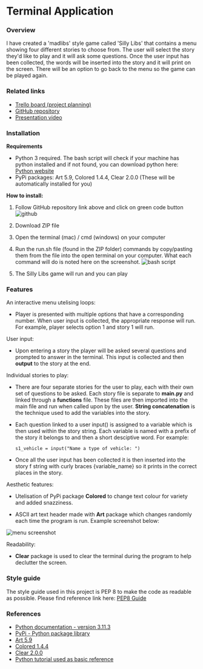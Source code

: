 # Terminal Application 

### **Overview**
I have created a 'madlibs' style game called 'Silly Libs' that contains a menu showing four different stories to choose from. The user will select the story they'd like to play and it will ask some questions. Once the user input has been collected, the words will be inserted into the story and it will print on the screen. There will be an option to go back to the menu so the game can be played again. 

### **Related links**
- [Trello board (project planning)](https://trello.com/b/snhvaaXb/terminal-application)
- [GitHub repository](https://github.com/alex-the-pigeon/AlexKaracsay_T1A3)
- [Presentation video](https://youtu.be/vdcbbj5B4zg)

### **Installation**

**Requirements**
- Python 3 required. The bash script will check if your machine has python installed and if not found, you can download python here: [Python website](https://www.python.org/)
- PyPi packages: Art 5.9, Colored 1.4.4, Clear 2.0.0
(These will be automatically installed for you)

**How to install:**

1. Follow GitHub repository link above and click on green code button
![github](/docs/git_screen.png)
2. Download ZIP file
3. Open the terminal (mac) / cmd (windows) on your computer
4. Run the run.sh file (found in the ZIP folder) commands by copy/pasting them from the file into the open terminal on your computer. What each command will do is noted here on the screenshot. 
![bash script](/docs/bash_script.png)

5. The Silly Libs game will run and you can play


### **Features**
 An interactive menu utelising loops: 
 - Player is presented with multiple options that have a corresponding number. When user input is collected, the appropriate response will run. For example, player selects option 1 and story 1 will run. 

User input:
- Upon entering a story the player will be asked several questions and prompted to answer in the terminal. This input is collected and then **output** to the story at the end.

Individual stories to play:
- There are four separate stories for the user to play, each with their own set of questions to be asked. Each story file is separate to **main.py** and linked through a **functions** file. These files are then imported into the main file and run when called upon by the user. **String concatenation** is the technique used to add the variables into the story.

- Each question linked to a user input() is assigned to a variable which is then used within the story string. Each variable is named with a prefix of the story it belongs to and then a short desciptive word. For example: 

    ```s1_vehicle = input("Name a type of vehicle: ")```

- Once all the user input has been collected it is then inserted into the story f string with curly braces {variable_name} so it prints in the correct places in the story.

Aesthetic features:
- Utelisation of PyPi package **Colored** to change text colour for variety and added snazziness.

- ASCII art text header made with **Art** package which changes randomly each time the program is run. Example screenshot below:

![menu screenshot](/docs/app_screenshot_1.png)

Readability:
- **Clear** package is used to clear the terminal during the program to help declutter the screen.

### **Style guide**
The style guide used in this project is PEP 8 to make the code as readable as possible. Please find reference link here:
[PEP8 Guide](https://peps.python.org/pep-0008/)

### **References**
- [Python documentation - version 3.11.3](https://docs.python.org/3/)
- [PyPi - Python package library](https://pypi.org/)
- [Art 5.9](https://pypi.org/project/art/)
- [Colored 1.4.4](https://pypi.org/project/colored/)
- [Clear 2.0.0](https://pypi.org/project/clear/)
- [Python tutorial used as basic reference](https://pythonscholar.com/python-projects/mad-libs-game-in-python/)